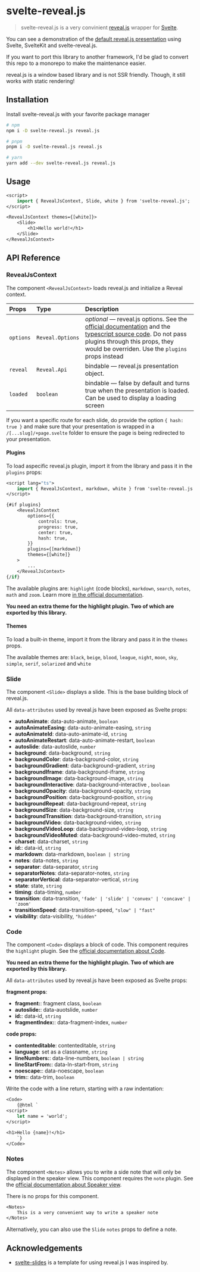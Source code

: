 # svelte-reveal.js

> svelte-reveal.js is a very convinient [reveal.js](https://revealjs.com/) wrapper for [Svelte](https://svelte.dev/).

You can see a demonstration of the [default reveal.js presentation](https://svelte-reveal-js.vercel.app/) using Svelte, SvelteKit and svelte-reveal.js.

If you want to port this library to another framework, I'd be glad to convert this repo to a monorepo to make the maintenance easier.

reveal.js is a window based library and is not SSR friendly. Though, it still works with static rendering!

## Installation

Install svelte-reveal.js with your favorite package manager

```bash
# npm
npm i -D svelte-reveal.js reveal.js
```

```bash
# pnpm
pnpm i -D svelte-reveal.js reveal.js
```

```bash
# yarn
yarn add --dev svelte-reveal.js reveal.js
```

## Usage

```sv
<script>
	import { RevealJsContext, Slide, white } from 'svelte-reveal.js';
</script>

<RevealJsContext themes={[white]}>
	<Slide>
		<h1>Hello world!</h1>
	</Slide>
</RevealJsContext>
```

## API Reference

### RevealJsContext

The component `<RevealJsContext>` loads reveal.js and initialize a Reveal context.

| Props     | Type             | Description                                                                                                                                                                                                                                                                                                             |
| :-------- | :--------------- | :---------------------------------------------------------------------------------------------------------------------------------------------------------------------------------------------------------------------------------------------------------------------------------------------------------------------- |
| `options` | `Reveal.Options` | _optional_ — reveal.js options. See the [official documentation](https://revealjs.com/config/) and the [typescript source code](https://github.com/kwatanwa17/DefinitelyTyped/blob/master/types/reveal.js/index.d.ts). Do not pass plugins through this props, they would be overriden. Use the `plugins` props instead |
| `reveal`  | `Reveal.Api`     | bindable — reveal.js presentation object.                                                                                                                                                                                                                                                                               |
| `loaded`  | `boolean`        | bindable — false by default and turns true when the presentation is loaded. Can be used to display a loading screen                                                                                                                                                                                                     |

If you want a specific route for each slide, do provide the option `{ hash: true }` and make sure that your presentation is wrapped in a `/[...slug]/+page.svelte` folder to ensure the page is being redirected to your presentation.

#### Plugins

To load aspecific reveal.js plugin, import it from the library and pass it in the `plugins` props:

```sv
<script lang="ts">
	import { RevealJsContext, markdown, white } from 'svelte-reveal.js';
</script>

{#if plugins}
	<RevealJsContext
		options={{
			controls: true,
			progress: true,
			center: true,
			hash: true,
		}}
		plugins={[markdown]}
		themes={[white]}
	>
		...
	</RevealJsContext>
{/if}
```

The available plugins are: `highlight` (code blocks), `markdown`, `search`, `notes`, `math` and `zoom`. Learn more [in the official documentation](https://revealjs.com/plugins/#built-in-plugins).

**You need an extra theme for the highlight plugin. Two of which are exported by this library.**

#### Themes

To load a built-in theme, import it from the library and pass it in the `themes` props.

The available themes are: `black`, `beige`, `blood`, `league`, `night`, `moon`, `sky`, `simple`, `serif`, `solarized` and `white`

### Slide

The component `<Slide>` displays a slide. This is the base building block of reveal.js.

All `data-attributes` used by reveal.js have been exposed as Svelte props:

- **autoAnimate**: data-auto-animate, `boolean`
- **autoAnimateEasing**: data-auto-animate-easing, `string`
- **autoAnimateId**: data-auto-animate-id, `string`
- **autoAnimateRestart**: data-auto-animate-restart, `boolean`
- **autoslide**: data-autoslide, `number`
- **background**: data-background, `string`
- **backgroundColor**: data-background-color, `string`
- **backgroundGradient**: data-background-gradient, `string`
- **backgroundIframe**: data-background-iframe, `string`
- **backgroundImage**: data-background-image, `string`
- **backgroundInteractive**: data-background-interactive , `boolean`
- **backgroundOpacity**: data-background-opacity, `string`
- **backgroundPosition**: data-background-position, `string`
- **backgroundRepeat**: data-background-repeat, `string`
- **backgroundSize**: data-background-size, `string`
- **backgroundTransition**: data-background-transition, `string`
- **backgroundVideo**: data-background-video, `string`
- **backgroundVideoLoop**: data-background-video-loop, `string`
- **backgroundVideoMuted**: data-background-video-muted, `string`
- **charset**: data-charset, `string`
- **id:**: data-id, `string`
- **markdown**: data-markdown, `boolean | string`
- **notes**: data-notes, `string`
- **separator**: data-separator, `string`
- **separatorNotes**: data-separator-notes, `string`
- **separatorVertical**: data-separator-vertical, `string`
- **state**: state, `string`
- **timing**: data-timing, `number`
- **transition**: data-transition, `'fade' | 'slide' | 'convex' | 'concave' | 'zoom'`
- **transitionSpeed**: data-transition-speed, `"slow" | "fast"`
- **visibility**: data-visibility, `"hidden"`

### Code

The component `<Code>` displays a block of code. This component requires the `highlight` plugin. See the [official documentation about Code](https://revealjs.com/code/).

**You need an extra theme for the highlight plugin. Two of which are exported by this library.**

All `data-attributes` used by reveal.js have been exposed as Svelte props:

**fragment props**:

- **fragment:**: fragment class, `boolean`
- **autoslide:**: data-auotslide, `number`
- **id:**: data-id, `string`
- **fragmentIndex:**: data-fragment-index, `number`

**code props:**

- **contenteditable**: contenteditable, `string`
- **language**: set as a classname, `string`
- **lineNumbers:**: data-line-numbers, `boolean | string`
- **lineStartFrom:**: data-ln-start-from, `string`
- **noescape:**: data-noescape, `boolean`
- **trim:**: data-trim, `boolean`

Write the code with a line return, starting with a raw indentation:

```sv
<Code>
	{@html `
<script>
	let name = 'world';
</script>

<h1>Hello {name}!</h1>
	`}
</Code>
```

### Notes

The component `<Notes>` allows you to write a side note that will only be displayed in the speaker view. This component requires the `note` plugin. See the [official documentation about Speaker view](https://revealjs.com/speaker-view/).

There is no props for this component.

```sv
<Notes>
	This is a very convenient way to write a speaker note
</Notes>
```

Alternatively, you can also use the `Slide` `notes` props to define a note.

## Acknowledgements

- [svelte-slides](https://github.com/rajasegar/svelte-slides) is a template for using reveal.js I was inspired by.
